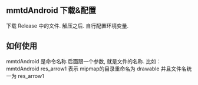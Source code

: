 ## mmtdAndroid 下载&配置
下载 Release 中的文件. 解压之后. 自行配置环境变量. 
## 如何使用
mmtdAndroid 是命令名称
后面跟一个参数, 就是文件的名称. 比如：
mmtdAndroid res_arrow1
表示 mipmap的目录重命名为 drawable 并且文件名统一为 res_arrow1
